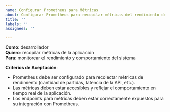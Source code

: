 ```yaml
---
name: Configurar Prometheus para Métricas
about: Configurar Prometheus para recopilar métricas del rendimiento de la aplicación.
title: ''
labels: ''
assignees: ''

---
```


**Como**: desarrollador  
**Quiero**: recopilar métricas de la aplicación  
**Para**: monitorear el rendimiento y comportamiento del sistema  

**Criterios de Aceptación**:
- Prometheus debe ser configurado para recolectar métricas de rendimiento (cantidad de partidas, latencia de la API, etc.).
- Las métricas deben estar accesibles y reflejar el comportamiento en tiempo real de la aplicación.
- Los endpoints para métricas deben estar correctamente expuestos para su integración con Prometheus.

